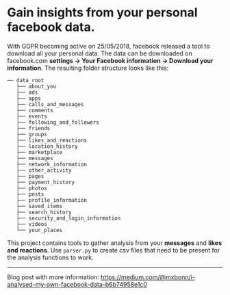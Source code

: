 # Gain insights from your personal facebook data.

With GDPR becoming active on 25/05/2018, facebook released a tool to download all your personal data.
The data can be downloaded on facebook.com **settings -> Your Facebook information -> Download your information**.
The resulting folder structure looks like this:
```
── data_root
   ├── about_you
   ├── ads
   ├── apps
   ├── calls_and_messages
   ├── comments
   ├── events
   ├── following_and_followers
   ├── friends
   ├── groups
   ├── likes_and_reactions
   ├── location_history
   ├── marketplace
   ├── messages
   ├── network_information
   ├── other_activity
   ├── pages
   ├── payment_history
   ├── photos
   ├── posts
   ├── profile_information
   ├── saved_items
   ├── search_history
   ├── security_and_login_information
   ├── videos
   └── your_places

```

This project contains tools to gather analysis from your **messages** and **likes and reactions**.
Use `parser.py` to create csv files that need to be present for the analysis functions to work.

-----
Blog post with more information:
https://medium.com/@mxbonn/i-analysed-my-own-facebook-data-b6b74958e1c0
